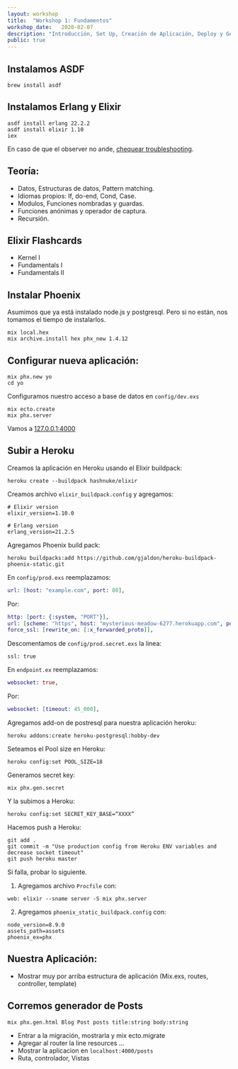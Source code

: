```yaml
---
layout: workshop
title:  "Workshop 1: Fundamentos"
workshop_date:   2020-02-07
description: "Introducción, Set Up, Creación de Aplicación, Deploy y Generadores."
public: true
---
```


## Instalamos ASDF
```
brew install asdf
```

## Instalamos Erlang y Elixir
```
asdf install erlang 22.2.2
asdf install elixir 1.10
iex
```

En caso de que el observer no ande, [chequear troubleshooting][before-asdf-install].

## Teoría:
* Datos, Estructuras de datos, Pattern matching.
* Idiomas propios: If, do-end, Cond, Case.
* Modulos, Funciones nombradas y guardas.
* Funciones anónimas y operador de captura.
* Recursión.

## Elixir Flashcards
* Kernel I
* Fundamentals I
* Fundamentals II

## Instalar Phoenix
Asumimos que ya está instalado node.js y postgresql.
Pero si no están, nos tomamos el tiempo de instalarlos.

```
mix local.hex
mix archive.install hex phx_new 1.4.12
```

## Configurar nueva aplicación:
```
mix phx.new yo
cd yo
```

Configuramos nuestro acceso a base de datos en `config/dev.exs`

```
mix ecto.create
mix phx.server
```

Vamos a <a href="https://127.0.0.1:4000">127.0.0.1:4000</a>

## Subir a Heroku

Creamos la aplicación en Heroku usando el Elixir buildpack:
```
heroku create --buildpack hashnuke/elixir
```

Creamos archivo `elixir_buildpack.config` y agregamos:
```
# Elixir version
elixir_version=1.10.0

# Erlang version
erlang_version=21.2.5
```

Agregamos Phoenix build pack:
```
heroku buildpacks:add https://github.com/gjaldon/heroku-buildpack-phoenix-static.git
```

En `config/prod.exs` reemplazamos:
``` elixir
url: [host: "example.com", port: 80],
```
Por:
``` elixir
http: [port: {:system, "PORT"}],
url: [scheme: "https", host: "mysterious-meadow-6277.herokuapp.com", port: 443],
force_ssl: [rewrite_on: [:x_forwarded_proto]],
```

Descomentamos de `config/prod.secret.exs` la linea:
```
ssl: true
```

En `endpoint.ex` reemplazamos:
``` elixir
websocket: true,
```
Por:
``` elixir
websocket: [timeout: 45_000],
```

Agregamos add-on de postresql para nuestra aplicación heroku:
```
heroku addons:create heroku-postgresql:hobby-dev
```

Seteamos el Pool size en Heroku:
```
heroku config:set POOL_SIZE=18
```

Generamos secret key:
```
mix phx.gen.secret
```
Y la subimos a Heroku:
```
heroku config:set SECRET_KEY_BASE=“XXXX”
```

Hacemos push a Heroku:
```
git add .
git commit -m "Use production config from Heroku ENV variables and decrease socket timeout"
git push heroku master
```

Si falla, probar lo siguiente.

1. Agregamos archivo `Procfile` con:
```
web: elixir --sname server -S mix phx.server
```

2. Agregamos `phoenix_static_buildpack.config` con:
```
node_version=8.9.0
assets_path=assets
phoenix_ex=phx
```

## Nuestra Aplicación:

- Mostrar muy por arriba estructura de aplicación (Mix.exs, routes, controller, template)

## Corremos generador de Posts
```
mix phx.gen.html Blog Post posts title:string body:string
```

- Entrar a la migración, mostrarla y mix ecto.migrate
- Agregar al router la line resources …
- Mostrar la aplicacion en `localhost:4000/posts`
- Ruta, controlador, Vistas

[before-asdf-install]: https://github.com/asdf-vm/asdf-erlang#before-asdf-install
[localhost]: "https://127.0.0.1:4000"
